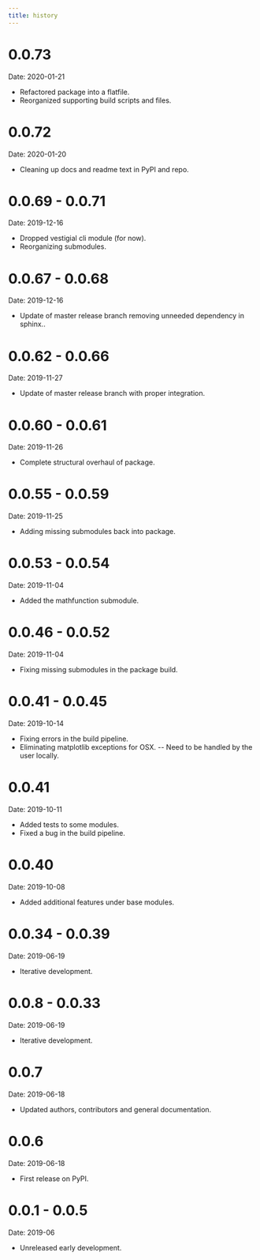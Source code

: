 ```yaml
---
title: history
---
```


0.0.73
======

Date: 2020-01-21

-   Refactored package into a flatfile.
-   Reorganized supporting build scripts and files.

0.0.72
======

Date: 2020-01-20

-   Cleaning up docs and readme text in PyPI and repo.

0.0.69 - 0.0.71
===============

Date: 2019-12-16

-   Dropped vestigial cli module (for now).
-   Reorganizing submodules.

0.0.67 - 0.0.68
===============

Date: 2019-12-16

-   Update of master release branch removing unneeded dependency in
    sphinx..

0.0.62 - 0.0.66
===============

Date: 2019-11-27

-   Update of master release branch with proper integration.

0.0.60 - 0.0.61
===============

Date: 2019-11-26

-   Complete structural overhaul of package.

0.0.55 - 0.0.59
===============

Date: 2019-11-25

-   Adding missing submodules back into package.

0.0.53 - 0.0.54
===============

Date: 2019-11-04

-   Added the mathfunction submodule.

0.0.46 - 0.0.52
===============

Date: 2019-11-04

-   Fixing missing submodules in the package build.

0.0.41 - 0.0.45
===============

Date: 2019-10-14

-   Fixing errors in the build pipeline.
-   Eliminating matplotlib exceptions for OSX. \-- Need to be handled by
    the user locally.

0.0.41
======

Date: 2019-10-11

-   Added tests to some modules.
-   Fixed a bug in the build pipeline.

0.0.40
======

Date: 2019-10-08

-   Added additional features under base modules.

0.0.34 - 0.0.39
===============

Date: 2019-06-19

-   Iterative development.

0.0.8 - 0.0.33
==============

Date: 2019-06-19

-   Iterative development.

0.0.7
=====

Date: 2019-06-18

-   Updated authors, contributors and general documentation.

0.0.6
=====

Date: 2019-06-18

-   First release on PyPI.

0.0.1 - 0.0.5
=============

Date: 2019-06

-   Unreleased early development.
